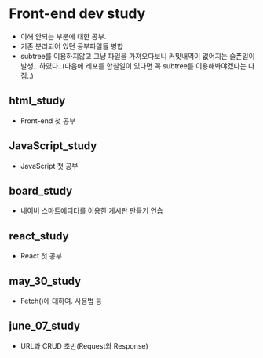 # Front-end dev study
- 이해 안되는 부분에 대한 공부.
- 기존 분리되어 있던 공부파일들 병합
- subtree를 이용하지않고 그냥 파일을 가져오다보니 커밋내역이 없어지는 슬픈일이 발생...하였다..(다음에 레포를 합칠일이 있다면 꼭 subtree를 이용해봐야겠다는 다짐..)

## html_study
- Front-end 첫 공부

## JavaScript_study
- JavaScript 첫 공부

## board_study
- 네이버 스마트에디터를 이용한 게시판 만들기 연습

## react_study
- React 첫 공부

## may_30_study
- Fetch()에 대하여. 사용법 등 

## june_07_study
- URL과 CRUD 초반(Request와 Response)